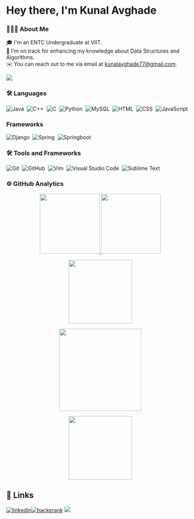 
# **Hey there, I'm Kunal Avghade** 


### 👨🏻‍💻 About Me
🎓 I'm an ENTC Undergraduate at VIIT.\
🌱 I'm on track for enhancing my knowledge about Data Structures and Algorithms.\
✉️ You can reach out to me via email at kunalavghade77@gmail.com.

![](https://hits.seeyoufarm.com/api/count/incr/badge.svg?url=https%3A%2F%2Fgithub.com%2F{kunalavghade}1212%2Fhit-counter)

### 🛠 Languages 
![Java](https://img.shields.io/badge/-Java-05122A?style=flat&logo=java)&nbsp;
![C++](https://img.shields.io/badge/-C++-05122A?style=flat&logo=C%2B%2B)&nbsp;
![C](https://img.shields.io/badge/-C-05122A?style=flat&logo=C)&nbsp;
![Python](https://img.shields.io/badge/-Python-05122A?style=flat&logo=python)&nbsp;
![MySQL](https://img.shields.io/badge/-MySQL-05122A?style=flat&logo=mysql)&nbsp;
![HTML](https://img.shields.io/badge/-HTML-05122A?style=flat&logo=HTML5)&nbsp;
![CSS](https://img.shields.io/badge/-CSS-05122A?style=flat&logo=CSS3)&nbsp;
![JavaScript](https://img.shields.io/badge/-Javascript-05122A?style=flat&logo=javascript)&nbsp;

### Frameworks
![Django](https://img.shields.io/badge/-Django-05122A?style=flat&logo=django)&nbsp;
![Spring](https://img.shields.io/badge/-Spring-05122A?style=flat&logo=Spring)&nbsp;
![Springboot](https://img.shields.io/badge/-Springboot-05122A?style=flat&logo=Spring)&nbsp;

### 🛠 Tools and Frameworks
![Git](https://img.shields.io/badge/-Git-05122A?style=flat&logo=git)&nbsp;
![GitHub](https://img.shields.io/badge/-GitHub-05122A?style=flat&logo=github)&nbsp;
![Vim](https://img.shields.io/badge/-Vim-05122A?style=flat&logo=vim)&nbsp;
![Visual Studio Code](https://img.shields.io/badge/-Visual%20Studio%20Code-05122A?style=flat&logo=visual-studio-code&logoColor=007ACC)&nbsp;
![Sublime Text](https://img.shields.io/badge/-Sublime_Text-05122A?style=flat&logo=sublime-text&logoColor=FF9800)


### ⚙️ GitHub Analytics
<p align="center">
<a href="https://github.com/kunalavghade">
  <img height="160em" src="https://github-readme-stats.vercel.app/api?username=kunalavghade&show_icons=true&theme=github_dark&include_all_commits=true&count_private=true"/>
  <img height="160em" src="https://github-readme-stats.vercel.app/api/top-langs/?username=kunalavghade&layout=compact&theme=github_dark&&hide=jupyter%20notebook"/>
</a>
</p>


<p align="center">
<a href="https://github.com/kunalavghade">
  <img height="170em" src="https://github-readme-streak-stats.herokuapp.com?user=kunalavghade&theme=github-dark-blue"/>
  </a>
</p>


<p align="center">
<a href="https://github.com/kunalavghade">
  <img height="220em" src="https://activity-graph.herokuapp.com/graph?username=kunalavghade&theme=react-dark"/>
  </a>
</p>

<p align="center">
<a href="https://github.com/kunalavghade">
  <img height="170em" src="http://github-profile-summary-cards.vercel.app/api/cards/profile-details?username=kunalavghade&theme=dracula"/>
  </a>
</p>


## 🔗 Links

[![linkedin](https://img.shields.io/badge/linkedin-0A66C2?style=for-the-badge&logo=linkedin&logoColor=white)](https://www.linkedin.com/in/kunalavghade/)[![hackerank](https://img.shields.io/badge/-Hackerrank-2EC866?style=for-the-badge&logo=HackerRank&logoColor=white)](https://www.hackerrank.com/kunalavghade77)
![](https://visitor-badge.glitch.me/badge?page_id=kunalavaghade.kunalavaghade)
